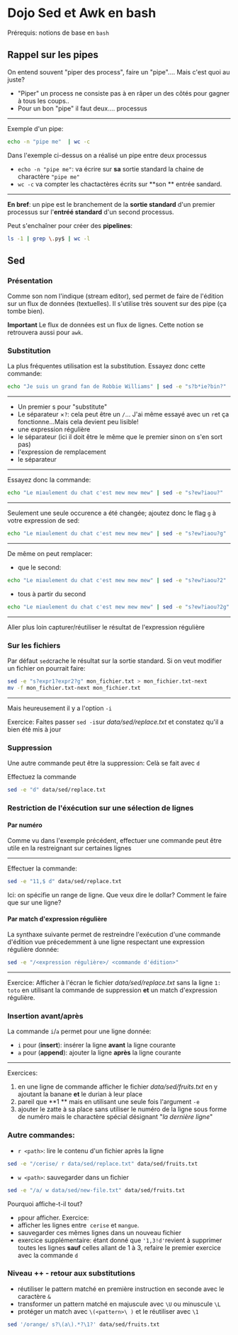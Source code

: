 # Dojo Sed et Awk en bash

Prérequis: notions de base en `bash`

## Rappel sur les pipes

On entend souvent "piper des  process", faire un "pipe".... Mais c'est quoi au  juste?

- "Piper" un process ne consiste pas à en râper un des côtés pour gagner à tous les coups..
- Pour un bon "pipe" il faut deux.... processus

---

Exemple d'un pipe:
```bash
echo -n "pipe me"  | wc -c
```
Dans l'exemple ci-dessus on a réalisé un pipe entre deux processus
- `echo -n "pipe me"`: va écrire sur **sa** sortie standard la chaine de charactère `"pipe me"`
- `wc -c` va compter les chactactères écrits sur **son ** entrée sandard.

---
**En bref**: un pipe est le branchement de la **sortie standard** d'un premier processus sur l'**entréé standard** d'un second processus.

Peut s'enchaîner pour créer des **pipelines**:

```bash
ls -1 | grep \.py$ | wc -l
```


## Sed

### Présentation
Comme son  nom l'indique (stream editor), sed permet de faire de l'édition sur un flux de données (textuelles). Il s'utilise très souvent sur des pipe (ça tombe bien).

**Important** Le flux de données est un flux de lignes. Cette notion se retrouvera aussi pour `awk`.



### Substitution
La plus fréquentes utilisation est la substitution. Essayez donc cette commande:


```bash
echo "Je suis un grand fan de Robbie Williams" | sed -e "s?b*ie?bin?"
```
---

- Un premier s pour "substitute"
- Le séparateur ×`?`: cela peut être un `/`... J'ai même essayé avec un `r`et ça fonctionne...Mais cela devient peu lisible!
- une expression régulière
- le séparateur (ici il doit être le même que le premier sinon on s'en sort pas)
- l'expression de remplacement
- le séparateur

---
Essayez donc la commande:
```bash
echo "Le miaulement du chat c'est mew mew mew" | sed -e "s?ew?iaou?"
```
---

Seulement une seule occurence a été changée; ajoutez donc le flag `g` à votre expression de sed:
```bash
echo "Le miaulement du chat c'est mew mew mew" | sed -e "s?ew?iaou?g"
```
---
De même on peut remplacer:

- que le second: 
```bash
echo "Le miaulement du chat c'est mew mew mew" | sed -e "s?ew?iaou?2"
```
- tous à partir du second
```bash
echo "Le miaulement du chat c'est mew mew mew" | sed -e "s?ew?iaou?2g"
```

---
Aller plus loin capturer/réutiliser le résultat de l'expression régulière


### Sur les fichiers
Par défaut `sed`crache le résultat sur la sortie standard. Si on veut modifier un fichier on pourrait faire:
```bash
sed -e "s?expr1?expr2?g" mon_fichier.txt > mon_fichier.txt-next
mv -f mon_fichier.txt-next mon_fichier.txt 
```
---
Mais heureusement il y a l'option `-i`

Exercice: Faites passer `sed -i`sur *data/sed/replace.txt* et constatez qu'il a bien été mis à jour

### Suppression

Une autre commande peut être la suppression: Celà se fait avec `d`

Effectuez la commande
```bash
sed -e "d" data/sed/replace.txt
```
### Restriction de l'éxécution sur une sélection de lignes
#### Par numéro

Comme vu dans l'exemple précédent, effectuer une commande peut être utile en la restreignant sur certaines lignes

---
Effectuer la commande:

```bash
sed -e "11,$ d" data/sed/replace.txt
```
Ici: on spécifie un range de ligne. Que veux dire le dollar? Comment le faire que sur une ligne?

#### Par match d'expression régulière
La synthaxe suivante permet de restreindre l'exécution d'une commande d'édition vue précedemment à une ligne respectant une expression régulière donnée:

```bash
sed -e "/<expression régulière>/ <commande d'édition>" 
```

---
Exercice:
Afficher à l'écran le fichier *data/sed/replace.txt* sans la ligne `1: toto` en utilisant la commande de suppression **et** un match d'expression régulière.


### Insertion avant/après

La commande `i`/`a` permet pour une ligne donnée:
-  `i` pour (**insert**): insérer la ligne **avant** la ligne courante
- `a` pour (**append**): ajouter la ligne **après** la ligne courante
--- 
Exercices: 
1. en une ligne de commande afficher le fichier *data/sed/fruits.txt* en y ajoutant la banane **et** le durian à leur place
2. pareil que **1 ** mais en utilisant une seule fois l'argument `-e`
3. ajouter le zatte à sa place sans utiliser le numéro de la ligne sous forme de numéro mais le charactère spécial désignant "*la dernière ligne*"

### Autre commandes:
- `r <path>`: lire le contenu d'un fichier après la ligne
```bash
sed -e "/cerise/ r data/sed/replace.txt" data/sed/fruits.txt
```
- `w <path>`: sauvegarder dans un fichier
```bash
sed -e "/a/ w data/sed/new-file.txt" data/sed/fruits.txt
```
Pourquoi affiche-t-il tout?
- `p`pour afficher. 
Exercice: 
- afficher les lignes entre  `cerise` et `mangue`. 
- sauvegarder ces mêmes lignes dans un nouveau fichier
- exercice supplémentaire: étant donné que `'1,3!d'`revient à supprimer toutes les lignes **sauf** celles allant de 1 à 3, refaire le premier exercice avec la commande `d`
### Niveau ++ - retour aux substitutions
- réutiliser le pattern matché en première instruction en seconde avec le caractère `&`
- transformer un pattern matché en majuscule avec `\U` ou minuscule `\L` 
- protéger un match avec `\(<pattern>\ )` et le réutiliser avec `\1`
```bash
sed '/orange/ s?\(a\).*?\1?' data/sed/fruits.txt
```


